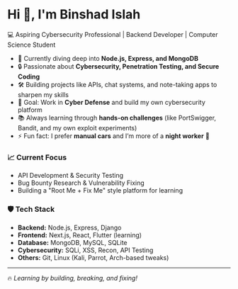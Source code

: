# Hi 👋, I'm Binshad Islah  

💻 Aspiring Cybersecurity Professional | Backend Developer | Computer Science Student  

- 🌱 Currently diving deep into **Node.js, Express, and MongoDB**  
- 🔒 Passionate about **Cybersecurity, Penetration Testing, and Secure Coding**  
- 🛠️ Building projects like APIs, chat systems, and note-taking apps to sharpen my skills  
- 🎯 Goal: Work in **Cyber Defense** and build my own cybersecurity platform  
- 📚 Always learning through **hands-on challenges** (like PortSwigger, Bandit, and my own exploit experiments)  
- ⚡ Fun fact: I prefer **manual cars** and I’m more of a **night worker** 🌙  

### 📈 Current Focus
- API Development & Security Testing  
- Bug Bounty Research & Vulnerability Fixing  
- Building a "Root Me + Fix Me" style platform for learning  

### 🛡️ Tech Stack
- **Backend:** Node.js, Express, Django  
- **Frontend:** Next.js, React, Flutter (learning)  
- **Database:** MongoDB, MySQL, SQLite  
- **Cybersecurity:** SQLi, XSS, Recon, API Testing  
- **Others:** Git, Linux (Kali, Parrot, Arch-based tweaks)  

---

🔥 *Learning by building, breaking, and fixing!*  
